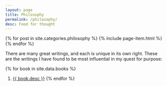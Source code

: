 ```yaml
---
layout: page
title: Philosophy
permalink: /philosophy/
desc: Food for thought
---
```


<!-- <p>
  <small>
  {% for social in site.data.social %}
    {% if social.category == "philosophy" %}
      <a target="_blank" href="{{ social.url }}" title="{{ social.title }}">
        <i class="fa {{ social.icon }}"></i>
        {{ social.desc }}
      </a><br>
    {% endif %}
  {% endfor %}
  </small>
</p> -->

<div>
{% for post in site.categories.philosophy %}
  {% include page-item.html %}
{% endfor %}
</div>

There are many great writings, and each is unique in its own right. These are
the writings I have found to be most influential in my quest for purpose:

{% for book in site.data.books %}
  1. <a target="_blank" href="{{ book.url }}" title="{{ book.title }}">{{ book.desc }}</a>
{% endfor %}
